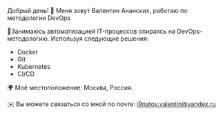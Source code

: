 Добрый день! 👋 
Меня зовут Валентин Ананских, работаю по методологии DevOps

🧠Занимаюсь автоматизацией IT-процессов опираясь на DevOps-методологию. Используя следующие решения:
- Docker
- Git
- Kubernetes
- CI/CD

🌍  Моё местоположение: Москва, Россия.


✉️  Вы можете связаться со мной по почте: i9natov.valentin@yandex.ru
